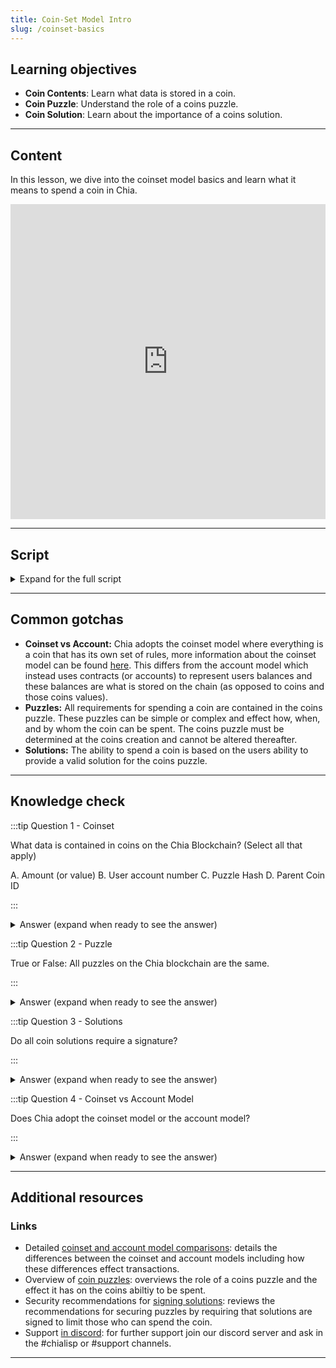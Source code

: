 ```yaml
---
title: Coin-Set Model Intro
slug: /coinset-basics
---
```


## Learning objectives

- **Coin Contents**: Learn what data is stored in a coin.
- **Coin Puzzle**: Understand the role of a coins puzzle.
- **Coin Solution**: Learn about the importance of a coins solution.

***

## Content

In this lesson, we dive into the coinset model basics and learn what it means to spend a coin in Chia.

<div class="videoWrapper">
<iframe width="100%" height="504" src="https://www.youtube.com/embed/-axXmWEor-Q" frameborder="0" allowfullscreen="allowfullscreen"></iframe>
</div>

***

## Script

<details>

<summary> Expand for the full script </summary>

00:00\
Chia uses the "coinset model" to keep track of the blockchain's state.

00:10
In this model, every transaction is represented by a "coin" that contains a value, the rules by which the coin can be spent, and signature authorizing the spend.

00:20
What this means is that a "coin" can have any value (in mojo) and as long as the rules are satisfied, anyone can spend the coin.

00:30
There are no accounts represented in the system.

When a coin is created, the value is locked away in that coin and is inaccessible until the coin is spent,

00:40
at which point new coins will be created with values equal to the original.

For example, if I want to send 1 XCH to someone else,

00:50
I will create a coin with a value of 1 XCH (or 1 trillion mojos), and set the conditions of the coin to only allow the coin to be spent if given the signature of the other person.

01:00
This in effect "sends" the coin to the other person, because they now control what happens to it. When they want to spend the coin, they provide the correct signature, and a new coin is created,

01:10
with a value of 1 XCH, itself containing it's own rules of how it can be spent.

In this way, each coin is only ever used once.

01:20
Once it has been spent, it creates a new coin. In Chia, we call the set of conditions needed to unlock the coin the 'puzzle', and the provided data to unlock the coin is the 'solution'.

01:30
The coin is represented in the chain as a hash of three attributes, the parent coin ID, (or the ID of the previous coin that created this new one),

01:40
the hash of the puzzle that contains the conditions, and the value of the coin.

01:50

</details>

***

## Common gotchas

- **Coinset vs Account:** Chia adopts the coinset model where everything is a coin that has its own set of rules, more information about the coinset model can be found [here](https://docs.chia.net/coin-set-vs-account/). This differs from the account model which instead uses contracts (or accounts) to represent users balances and these balances are what is stored on the chain (as opposed to coins and those coins values).
- **Puzzles:** All requirements for spending a coin are contained in the coins puzzle. These puzzles can be simple or complex and effect how, when, and by whom the coin can be spent. The coins puzzle must be determined at the coins creation and cannot be altered thereafter.
- **Solutions:** The ability to spend a coin is based on the users ability to provide a valid solution for the coins puzzle.

***

## Knowledge check

:::tip Question 1 - Coinset

What data is contained in coins on the Chia Blockchain? (Select all that apply)

A. Amount (or value)
B. User account number
C. Puzzle Hash
D. Parent Coin ID

:::

<details>

<summary> Answer (expand when ready to see the answer)  </summary>

A. Amount (or value)
C. Puzzle Hash
D. Parent Coin ID

</details>

:::tip Question 2 - Puzzle

True or False: All puzzles on the Chia blockchain are the same.

:::

<details>

<summary> Answer (expand when ready to see the answer)  </summary>

False, while coin puzzles might be similar (such as the standard transaction) the parameters in puzzles vary greatly (who can spend the coin, how it can be spent, other special rules).

</details>

:::tip Question 3 - Solutions

Do all coin solutions require a signature?

:::

<details>

<summary> Answer (expand when ready to see the answer) </summary>

No, it is possible to create coins that do not require any signature or other spender validation (anyone can spend coins) or to even lock coins using non-signature restrictions (such as password protected coins).

</details>

:::tip Question 4 - Coinset vs Account Model

Does Chia adopt the coinset model or the account model?

:::

<details>

<summary> Answer (expand when ready to see the answer) </summary>

The coinset model.

</details>

***

## Additional resources

### Links

- Detailed [coinset and account model comparisons](https://docs.chia.net/coin-set-vs-account/): details the differences between the coinset and account models including how these differences effect transactions.
- Overview of [coin puzzles](https://docs.chia.net/coin-set-intro/#puzzles): overviews the role of a coins puzzle and the effect it has on the coins abiltiy to be spent.
- Security recommendations for [signing solutions](https://docs.chia.net/coin-set-security/#signing): reviews the recommendations for securing puzzles by requiring that solutions are signed to limit those who can spend the coin.
- Support [in discord](https://discord.gg/chia): for further support join our discord server and ask in the #chialisp or #support channels.

***

